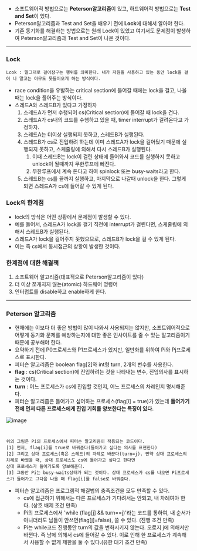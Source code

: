  - 소프트웨어적 방법으로는 **Peterson알고리즘**이 있고, 하드웨어적 방법으로는 **Test and Set**이 있다.
 - Peterson알고리즘과 Test and Set을 배우기 전에 **Lock**에 대해서 알아야 한다.
 - 기존 동기화를 해결하는 방법으로는 원래 Lock이 있었고 여기서도 문제점이 발생하여 Peterson알고리즘과 Test and Set이 나온 것이다.
-----------------
 ### Lock
    Lcok : 말그대로 걸어잠구는 행위를 의미한다. 내가 자원을 사용하고 있는 동안 lock을 걸어 나 말고는 아무도 못들어오게 하는 방식이다.
 - race condition을 유발하는 critical section에 들어갈 때에는 lock을 걸고, 나올 때는 lock을 풀어주는 방식이다.
 - 스레드A와 스레드B가 있다고 가정하자
   1. 스레드A가 먼저 수행되어 cs(Critical section)에 들어갈 때 lock을 건다.
   2. 스레드A가 cs내의 코드를 수행하고 있을 때, timer interrupt가 걸려온다고 가정하자.
   3. 스레드A는 더이상 실행되지 못하고, 스레드B가 실행된다.
   4. 스레드B가 cs로 진입하려 하는데 이미 스레드A가 lock을 걸어뒀기 때문에 실행되지 못하고, 스케줄링에 의해서 다시 스레드B가 실행된다.
      1. 이때 스레드B는 lock이 걸린 상태에 들어와서 코드를 실행하지 못하고 unlock이 될때까지 무한루프에 빠진다. 
      2. 무한루프에서 계속 돈다고 하여 spinlock 또는 busy-waits라고 한다.
   5. 스레드B는 cs를 끝까지 실행하고, 마지막으로 나갈때 unlock을 한다. 그렇게 되면 스레드A가 cs에 들어갈 수 있게 된다.
 

### Lock의 한계점
   - lock의 방식은 어떤 상황에서 문제점이 발생할 수 있다.
   - 예를 들어서, 스레드A가 lock을 걸기 직전에 interrupt가 걸린다면, 스케줄링에 의해서 스레드B가 실행된다.
   - 스레드A가 lock을 걸어주지 못했으므로, 스레드B가 lock을 걸 수 있게 된다. 
   - 이는 즉 cs에서 동시접근의 상황이 발생한 것이다.

### 한계점에 대한 해결책
   1. 소프트웨어 알고리즘(대표적으로 Peterson알고리즘이 있다)
   2. 더 이상 쪼개지지 않는(atomic) 하드웨어 명령어
   3. 인터럽트를 disable하고 enable하게 한다.

-------

### Peterson 알고리즘
 - 현재에는 이보다 더 좋은 방법이 많이 나와서 사용되지는 않지만, 소프트웨어적으로 어떻게 동기화 문제를 예방하는지에 대한 좋은 인사이트를 줄 수 있는 알고리즘이기 때문에 공부해야 한다.
 - 요약하기 전에 P0프로세스와 P1프로세스가 있지만, 일반화를 위하여 Pi와 Pj프로세스로 표시한다.
 - 피터슨 알고리즘은 boolean flag[2]와 int형 turn, 2개의 변수를 사용한다.
 - **flag** : cs(Critical section)에 진입하려는 것을 나타내는 변수, 진입의사를 표시하는 것이다.
 - **turn** : 어느 프로세스가 cs에 진입할 것인지, 어느 프로세스의 차례인지 명시해준다.
 - 피터슨 알고리즘은 들어가고 싶어하는 프로세스(flag[i] = true)가 있는데 **들어가기 전에 먼저 다른 프로세스에게 진입 기회를 양보한다는 특징이 있다.**
 
 ![image](https://user-images.githubusercontent.com/94590894/190838962-08f35813-1b7b-48a1-85c2-d457bc8c9f29.png)
  #
    위의 그림은 Pi의 프로세스에서 피터슨 알고리즘이 적용되는 코드이다. 
    [1] 먼저, flag[i]를 true로 바꿔준다(들어가고 싶다는 의사를 표현한다)
    [2] 그리고 상대 프로세스(혹은 스레드)의 차례로 바꾼다(turn=j). 만약 상대 프로세스의 차례로 바꿨을 때, 상대 프로세스도 cs에 들어가고 싶다고 한다면
    상대 프로세스가 들어가도록 양보해준다. 
    [3] 그동안 Pi는 busy-waits상태가 되는 것이다. 상대 프로세스가 cs를 나오면 Pi프로세스가 들어가고 그다음 나올 때 flag[i]를 false로 바꿔준다.

 - 피터슨 알고리즘은 프로그램적 해결법의 충족조건을 모두 만족할 수 있다.
   - cs에 접근하기 위해서는 다른 프로세스가 기다려서는 안되고, 내 차례여야 한다. (상호 배제 조건 만족)
   - Pi의 프로세스에서 'while (flag[j] && turn==j)'라는 코드를 통하여, 내 순서가 아니더라도 남들이 안쓰면(flag[j]=false), 쓸 수 있다. (진행 조건 만족)
   - Pi는 while코드 진행동안 turn의 값을 변화시키지 않는다. 오로지 j에 의해서만 바뀐다. 즉 남에 의해서 cs에 들어갈 수 있다. 이로 인해 한 프로세스가 계속해서 사용할 수 없게 제한을 둘 수 있다.(유한 대기 조건 만족)

